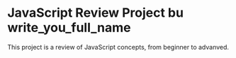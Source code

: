 # JavaScript Review Project bu write_you_full_name
This project is a review of JavaScript concepts, from beginner to advanved.